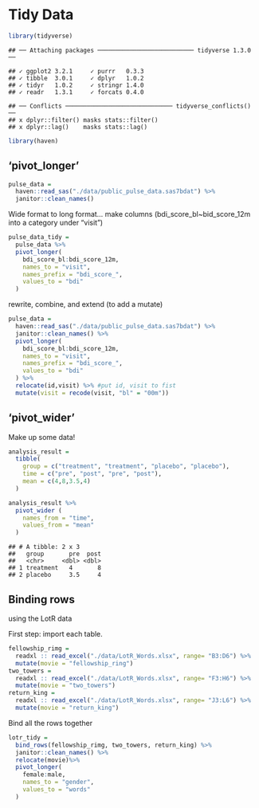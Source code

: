 Tidy Data
================

``` r
library(tidyverse)
```

    ## ── Attaching packages ─────────────────────────── tidyverse 1.3.0 ──

    ## ✓ ggplot2 3.2.1     ✓ purrr   0.3.3
    ## ✓ tibble  3.0.1     ✓ dplyr   1.0.2
    ## ✓ tidyr   1.0.2     ✓ stringr 1.4.0
    ## ✓ readr   1.3.1     ✓ forcats 0.4.0

    ## ── Conflicts ────────────────────────────── tidyverse_conflicts() ──
    ## x dplyr::filter() masks stats::filter()
    ## x dplyr::lag()    masks stats::lag()

``` r
library(haven)
```

## ‘pivot\_longer’

``` r
pulse_data = 
  haven::read_sas("./data/public_pulse_data.sas7bdat") %>%
  janitor::clean_names()
```

Wide format to long format… make columns (bdi\_score\_bl~bid\_score\_12m
into a category under “visit”)

``` r
pulse_data_tidy = 
  pulse_data %>%
  pivot_longer(
    bdi_score_bl:bdi_score_12m,
    names_to = "visit",
    names_prefix = "bdi_score_",
    values_to = "bdi"
  )
```

rewrite, combine, and extend (to add a mutate)

``` r
pulse_data = 
  haven::read_sas("./data/public_pulse_data.sas7bdat") %>%
  janitor::clean_names() %>%
  pivot_longer(
    bdi_score_bl:bdi_score_12m,
    names_to = "visit",
    names_prefix = "bdi_score_",
    values_to = "bdi"
  ) %>%
  relocate(id,visit) %>% #put id, visit to fist
  mutate(visit = recode(visit, "bl" = "00m"))
```

## ‘pivot\_wider’

Make up some data\!

``` r
analysis_result = 
  tibble(
    group = c("treatment", "treatment", "placebo", "placebo"),
    time = c("pre", "post", "pre", "post"),
    mean = c(4,8,3.5,4)
  )

analysis_result %>%
  pivot_wider (
    names_from = "time",
    values_from = "mean"
  )
```

    ## # A tibble: 2 x 3
    ##   group       pre  post
    ##   <chr>     <dbl> <dbl>
    ## 1 treatment   4       8
    ## 2 placebo     3.5     4

## Binding rows

using the LotR data

First step: import each table.

``` r
fellowship_rimg = 
  readxl :: read_excel("./data/LotR_Words.xlsx", range= "B3:D6") %>%
  mutate(movie = "fellowship_ring")
two_towers = 
  readxl :: read_excel("./data/LotR_Words.xlsx", range= "F3:H6") %>%
  mutate(movie = "two_towers")
return_king = 
  readxl :: read_excel("./data/LotR_Words.xlsx", range= "J3:L6") %>%
  mutate(movie = "return_king")
```

Bind all the rows together

``` r
lotr_tidy = 
  bind_rows(fellowship_rimg, two_towers, return_king) %>%
  janitor::clean_names() %>%
  relocate(movie)%>%
  pivot_longer(
    female:male,
    names_to = "gender",
    values_to = "words"
  )
```
